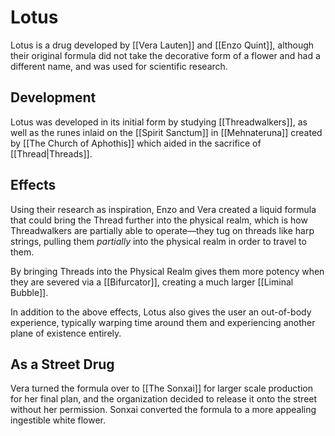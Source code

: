 # Lotus
Lotus is a drug developed by [[Vera Lauten]] and [[Enzo Quint]], although their original formula did not take the decorative form of a flower and had a different name, and was used for scientific research. 

## Development
Lotus was developed in its initial form by studying [[Threadwalkers]], as well as the runes inlaid on the [[Spirit Sanctum]] in [[Mehnateruna]] created by [[The Church of Aphothis]] which aided in the sacrifice of [[Thread|Threads]]. 

## Effects
Using their research as inspiration, Enzo and Vera created a liquid formula that could bring the Thread further into the physical realm, which is how Threadwalkers are partially able to operate—they tug on threads like harp strings, pulling them *partially* into the physical realm in order to travel to them.

By bringing Threads into the Physical Realm gives them more potency when they are severed via a [[Bifurcator]], creating a much larger [[Liminal Bubble]].

In addition to the above effects, Lotus also gives the user an out-of-body experience, typically warping time around them and experiencing another plane of existence entirely.

## As a Street Drug
Vera turned the formula over to [[The Sonxai]] for larger scale production for her final plan, and the organization decided to release it onto the street without her permission. Sonxai converted the formula to a more appealing ingestible white flower.
